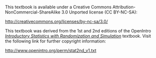 This textbook is available under a
Creative Commons Attribution-NonCommercial-ShareAlike 3.0 Unported license (CC BY-NC-SA):

http://creativecommons.org/licenses/by-nc-sa/3.0/

This textbook was derived from the 1st and 2nd editions
of the OpenIntro [_Introductory Statistics with Randomization
and Simulation_](https://www.openintro.org/book/isrs/) textbook.
Visit the following link for further copyright information:

http://www.openintro.org/perm/stat2nd_v1.txt

